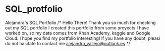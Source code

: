 # SQL_protfolio
Alejandra's SQL Portfolio
/* Hello There! Thank you so much for checking out my SQL portfolio
I created this portfolio from some proyects I have worked on, so my data
comes from Khan Academy, kaggle and Google Cloud. I hope you find my portfolio interesting!
If you have any doubt, pleasi do not hasitate to contact me
alejandra_vallejo@outlook.es */
